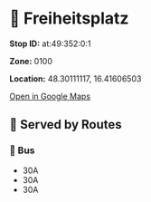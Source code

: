 # 🚉 Freiheitsplatz


**Stop ID:** at:49:352:0:1

**Zone:** 0100

**Location:** 48.30111117, 16.41606503

[Open in Google Maps](https://www.google.com/maps?q=48.30111117,16.41606503)

## 🚆 Served by Routes

### 🚌 Bus
- 30A
- 30A
- 30A
